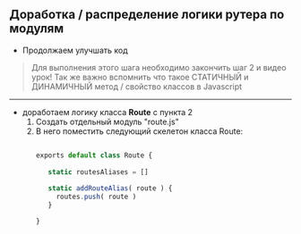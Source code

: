 ## Доработка / распределение логики рутера по модулям


* Продолжаем улучшать код

> Для выполнения этого шага необходимо закончить шаг 2 и видео урок!
> Так же важно вспомнить что такое СТАТИЧНЫЙ и ДИНАМИЧНЫЙ метод / свойство классов в Javascript
 

---

* доработаем логику класса **Route** c пункта 2
  1. Создать отдельный модуль "route.js"
  2. В него поместить следующий скелетон класса Route:
       ```js
       
       exports default class Route {
          
          static routesAliases = []  
          
          static addRouteAlias( route ) {
            routes.push( route )
          }
     
       }
       ```
     


      

